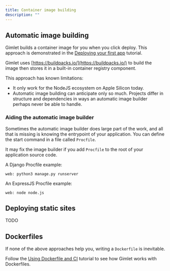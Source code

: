 ```yaml
---
title: Container image building
description: ""
---
```


## Automatic image building

Gimlet builds a container image for you when you click deploy. This approach is demonstrated in the [Deploying your first app](/docs/deploy-your-first-app) tutorial.

Gimlet uses [https://buildpacks.io/](https://buildpacks.io/) to build the image then stores it in a built-in container registry component.

This approach has known limitations:
- It only work for the NodeJS ecosystem on Apple Silicon today.
- Automatic image building can anticipate only so much. Projects differ in structure and dependencies in ways an automatic image builder perhaps never be able to handle.

### Aiding the automatic image builder

Sometimes the automatic image builder does large part of the work, and all that is missing is knowing the entrypoint of your application. You can define the start command in a file called `Procfile`.

It may fix the image builder if you add `Procfile` to the root of your application source code.

A Django Procfile example:
```
web: python3 manage.py runserver
```

An ExpressJS Procfile example:

```
web: node node.js
```

## Deploying static sites

TODO

## Dockerfiles

If none of the above approaches help you, writing a `Dockerfile` is inevitable.

Follow the [Using Dockerfile and CI](docs/integrate-with-ci) tutorial to see how Gimlet works with Dockerfiles.
